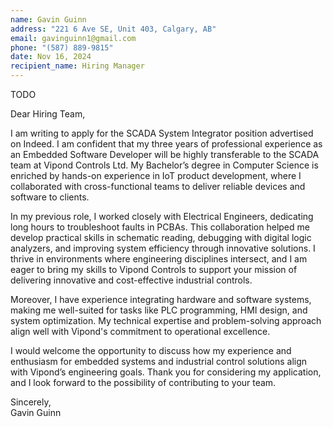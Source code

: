 ```yaml
---
name: Gavin Guinn  
address: "221 6 Ave SE, Unit 403, Calgary, AB"  
email: gavinguinn1@gmail.com  
phone: "(587) 889-9815"  
date: Nov 16, 2024  
recipient_name: Hiring Manager  
---
```

TODO
 
Dear Hiring Team,  

I am writing to apply for the SCADA System Integrator position advertised on Indeed. I am confident that my three years of professional experience as an Embedded Software Developer will be highly transferable to the SCADA team at Vipond Controls Ltd. My Bachelor’s degree in Computer Science is enriched by hands-on experience in IoT product development, where I collaborated with cross-functional teams to deliver reliable devices and software to clients.  

In my previous role, I worked closely with Electrical Engineers, dedicating long hours to troubleshoot faults in PCBAs. This collaboration helped me develop practical skills in schematic reading, debugging with digital logic analyzers, and improving system efficiency through innovative solutions. I thrive in environments where engineering disciplines intersect, and I am eager to bring my skills to Vipond Controls to support your mission of delivering innovative and cost-effective industrial controls.  

Moreover, I have experience integrating hardware and software systems, making me well-suited for tasks like PLC programming, HMI design, and system optimization. My technical expertise and problem-solving approach align well with Vipond's commitment to operational excellence.  

I would welcome the opportunity to discuss how my experience and enthusiasm for embedded systems and industrial control solutions align with Vipond’s engineering goals. Thank you for considering my application, and I look forward to the possibility of contributing to your team.  

Sincerely,  
Gavin Guinn